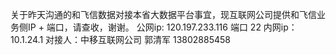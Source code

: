 关于昨天沟通的和飞信数据对接本省大数据平台事宜，现互联网公司提供和飞信业务侧IP + 端口，请查收，谢谢。
 公网ip: 120.197.233.116 端口 22 内网ip：10.1.24.1 对接人：中移互联网公司 郭清军 13802885458